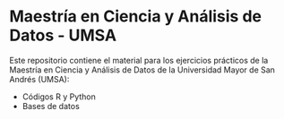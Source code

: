 # Maestría en Ciencia y Análisis de Datos - UMSA

Este repositorio contiene el material para los ejercicios prácticos de la Maestría en Ciencia y Análisis de Datos de la Universidad Mayor de San Andrés (UMSA):

- Códigos R y Python
- Bases de datos

